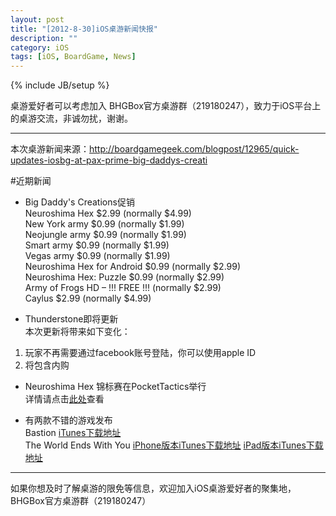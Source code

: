 ```yaml
---
layout: post
title: "[2012-8-30]iOS桌游新闻快报"
description: ""
category: iOS
tags: [iOS, BoardGame, News]
---
```

{% include JB/setup %}

桌游爱好者可以考虑加入 BHGBox官方桌游群（219180247），致力于iOS平台上的桌游交流，非诚勿扰，谢谢。 

---

本次桌游新闻来源：http://boardgamegeek.com/blogpost/12965/quick-updates-iosbg-at-pax-prime-big-daddys-creati

#近期新闻
* Big Daddy's Creations促销  
Neuroshima Hex $2.99 (normally $4.99)  
New York army $0.99 (normally $1.99)  
Neojungle army $0.99 (normally $1.99)  
Smart army $0.99 (normally $1.99)  
Vegas army $0.99 (normally $1.99)  
Neuroshima Hex for Android $0.99 (normally $2.99)  
Neuroshima Hex: Puzzle $0.99 (normally $2.99)  
Army of Frogs HD – !!! FREE !!! (normally $2.99)  
Caylus $2.99 (normally $4.99)  

* Thunderstone即将更新  
本次更新将带来如下变化：  
1. 玩家不再需要通过facebook账号登陆，你可以使用apple ID  
2. 将包含内购  

* Neuroshima Hex 锦标赛在PocketTactics举行  
详情请点击[此处](http://forums.pockettactics.com/discussion/271/neuroshima-hex-tournament-of-doom)查看  

* 有两款不错的游戏发布  
Bastion [iTunes下载地址](http://itunes.apple.com/app/bastion/id537773100?mt=8)  
The World Ends With You [iPhone版本iTunes下载地址](http://itunes.apple.com/app/world-ends-you-solo-remix/id544695089?mt=8) [iPad版本iTunes下载地址](http://itunes.apple.com/app/world-ends-you-solo-remix/id545042359?mt=8)


---
如果你想及时了解桌游的限免等信息，欢迎加入iOS桌游爱好者的聚集地，BHGBox官方桌游群（219180247）
